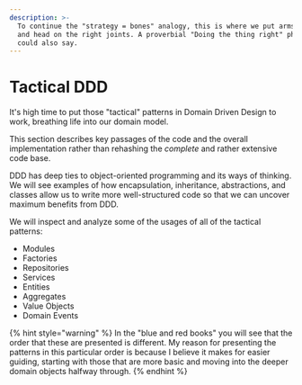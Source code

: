 ```yaml
---
description: >-
  To continue the "strategy = bones" analogy, this is where we put arms and legs
  and head on the right joints. A proverbial "Doing the thing right" phase, we
  could also say.
---
```


# Tactical DDD

It's high time to put those "tactical" patterns in Domain Driven Design to work, breathing life into our domain model.

This section describes key passages of the code and the overall implementation rather than rehashing the _complete_ and rather extensive code base.

DDD has deep ties to object-oriented programming and its ways of thinking. We will see examples of how encapsulation, inheritance, abstractions, and classes allow us to write more well-structured code so that we can uncover maximum benefits from DDD.

We will inspect and analyze some of the usages of all of the tactical patterns:

- Modules
- Factories
- Repositories
- Services
- Entities
- Aggregates
- Value Objects
- Domain Events

{% hint style="warning" %}
In the "blue and red books" you will see that the order that these are presented is different. My reason for presenting the patterns in this particular order is because I believe it makes for easier guiding, starting with those that are more basic and moving into the deeper domain objects halfway through.&#x20;
{% endhint %}

